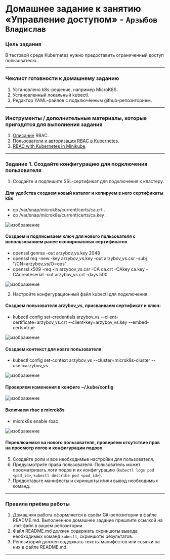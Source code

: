 # Домашнее задание к занятию «Управление доступом» - `Арзыбов Владислав`

### Цель задания

В тестовой среде Kubernetes нужно предоставить ограниченный доступ пользователю.

------

### Чеклист готовности к домашнему заданию

1. Установлено k8s-решение, например MicroK8S.
2. Установленный локальный kubectl.
3. Редактор YAML-файлов с подключённым github-репозиторием.

------

### Инструменты / дополнительные материалы, которые пригодятся для выполнения задания

1. [Описание](https://kubernetes.io/docs/reference/access-authn-authz/rbac/) RBAC.
2. [Пользователи и авторизация RBAC в Kubernetes](https://habr.com/ru/company/flant/blog/470503/).
3. [RBAC with Kubernetes in Minikube](https://medium.com/@HoussemDellai/rbac-with-kubernetes-in-minikube-4deed658ea7b).

------

### Задание 1. Создайте конфигурацию для подключения пользователя

1. Создайте и подпишите SSL-сертификат для подключения к кластеру.

#### Для удобства создаем новый каталог и копируем в него сертификаты k8s
- cp /var/snap/microk8s/current/certs/ca.crt .
- cp /var/snap/microk8s/current/certs/ca.key .

![изображение](https://github.com/user-attachments/assets/d0594922-acec-4f03-a56b-ef1072bb2da0)

#### Создаем и подписываем ключ для нового пользователя с использованием ранее скопированных сертификатов
- openssl genrsa -out arzybov_vs.key 2048
- openssl req -new -key arzybov_vs.key -out arzybov_vs.csr -subj "/CN=arzybov_vs/O=ops"
- openssl x509 -req -in arzybov_vs.csr -CA ca.crt -CAkey ca.key -CAcreateserial -out arzybov_vs.crt -days 500

![изображение](https://github.com/user-attachments/assets/c712b06b-63ab-4c18-9809-f027ea6c345f)

2. Настройте конфигурационный файл kubectl для подключения.

#### Создаем пользователя arzybov_vs, присваиваем сертификат и ключ:
- kubectl config set-credentials arzybov_vs --client-certificate=arzybov_vs.crt --client-key=arzybov_vs.key --embed-certs=true

![изображение](https://github.com/user-attachments/assets/2176d42a-1f89-4218-a69f-8e8c50d44f49)

#### Создаем контекст для новго пользователя
- kubectl config set-context arzybov_vs --cluster=microk8s-cluster --user=arzybov_vs

![изображение](https://github.com/user-attachments/assets/fdf2a1e6-5d4a-4d07-9d12-ee3e7590499a)

#### Проверяем изменения в конфиге ~/.kube/config

![изображение](https://github.com/user-attachments/assets/fdee25a5-fa62-4997-bc39-b70e08557208)



#### Включаем rbac в microk8s
- microk8s enable rbac

![изображение](https://github.com/user-attachments/assets/68219845-8031-40c7-ba74-2d678646ed2f)



#### Переклюаемся на нового пользователя, проверяем отсутствие прав на просмотр логов и конфигурации подово

5. Создайте роли и все необходимые настройки для пользователя.
6. Предусмотрите права пользователя. Пользователь может просматривать логи подов и их конфигурацию (`kubectl logs pod <pod_id>`, `kubectl describe pod <pod_id>`).
7. Предоставьте манифесты и скриншоты и/или вывод необходимых команд.

------

### Правила приёма работы

1. Домашняя работа оформляется в своём Git-репозитории в файле README.md. Выполненное домашнее задание пришлите ссылкой на .md-файл в вашем репозитории.
2. Файл README.md должен содержать скриншоты вывода необходимых команд `kubectl`, скриншоты результатов.
3. Репозиторий должен содержать тексты манифестов или ссылки на них в файле README.md.

------

